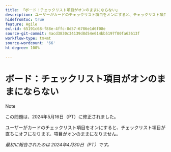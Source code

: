 ```yaml
---
title: 「ボード：チェックリスト項目がオンのままにならない」
description: ユーザーがカードのチェックリスト項目をオンにすると、チェックリスト項目が直ちにオフになります。項目がオンのままになりません。
hidefromtoc: true
feature: Agile
exl-id: 65191c68-f88e-4ffc-8d57-6786e1d6f08e
source-git-commit: 4acd3830c34139d8d54e614bb5197f00fa63613f
workflow-type: tm+mt
source-wordcount: '66'
ht-degree: 100%

---
```


# ボード：チェックリスト項目がオンのままにならない

>[!NOTE]
>
>この問題は、2024年5月16日（PT）に修正されました。

ユーザーがカードのチェックリスト項目をオンにすると、チェックリスト項目が直ちにオフになります。項目がオンのままになりません。

_最初に報告されたのは 2024年4月30日（PT）です。_
